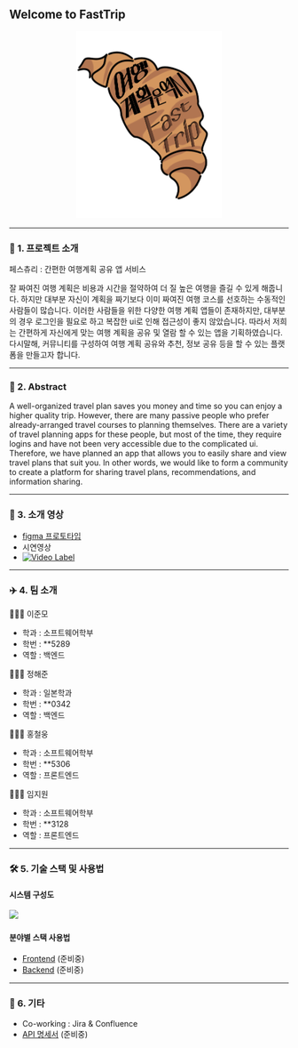 ## Welcome to FastTrip

<div align="center">

<img src="./imgs/logo.png">

</div>

---
### 📝 1. 프로젝트 소개

페스츄리 : 간편한 여행계획 공유 앱 서비스

잘 짜여진 여행 계획은 비용과 시간을 절약하여 더 질 높은 여행을 즐길 수 있게 해줍니다. 하지만 대부분 자신이 계획을 짜기보다 이미 짜여진 여행 코스를 선호하는 수동적인 사람들이 많습니다. 이러한 사람들을 위한 다양한 여행 계획 앱들이 존재하지만, 대부분의 경우 로그인을 필요로 하고 복잡한 ui로 인해 접근성이 좋지 않았습니다. 따라서 저희는 간편하게 자신에게 맞는 여행 계획을 공유 및 열람 할 수 있는 앱을 기획하였습니다. 다시말해, 커뮤니티를 구성하여 여행 계획 공유와 추천, 정보 공유 등을 할 수 있는 플랫폼을 만들고자 합니다.

---
### 📝 2. Abstract

A well-organized travel plan saves you money and time so you can enjoy a higher quality trip. However, there are many passive people who prefer already-arranged travel courses to planning themselves. There are a variety of travel planning apps for these people, but most of the time, they require logins and have not been very accessible due to the complicated ui. Therefore, we have planned an app that allows you to easily share and view travel plans that suit you. In other words, we would like to form a community to create a platform for sharing travel plans, recommendations, and information sharing.

---

### 🎥 3. 소개 영상

- [figma 프로토타입](https://www.figma.com/proto/p6kOn3D1GrinGrJ9Ji9W9M/%EB%81%84%EC%A0%81%EB%81%84%EC%A0%81?page-id=0%3A1&node-id=124-516&viewport=-56%2C-980%2C0.41&scaling=scale-down&starting-point-node-id=124%3A516)
- 시연영상
-  [![Video Label](http://img.youtube.com/vi/wuzrKu1xArU/0.jpg)](https://www.youtube.com/watch?v=wuzrKu1xArU)

---
### ✈️ 4. 팀 소개

🧑🏻‍💻 이준모
- 학과 : 소프트웨어학부
- 학번 : **5289
- 역할 : 백엔드

🧑🏻‍💻 정해준
- 학과 : 일본학과
- 학번 : **0342
- 역할 : 백엔드

🧑🏻‍💻 홍철웅
- 학과 : 소프트웨어학부
- 학번 : **5306
- 역할 : 프론트엔드

👩🏻‍💻 임지원
- 학과 : 소프트웨어학부
- 학번 : **3128
- 역할 : 프론트엔드

---
### 🛠 5. 기술 스택 및 사용법

####  시스템 구성도
![](https://cdn.discordapp.com/attachments/1078984933214781631/1092056248544919674/image.png)

#### 분야별 스택 사용법
- [Frontend]() (준비중)
- [Backend]() (준비중)

---
### 📑 6. 기타
- Co-working : Jira & Confluence
- [API 명세서]() (준비중)
